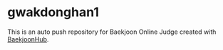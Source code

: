 # gwakdonghan1
This is an auto push repository for Baekjoon Online Judge created with [BaekjoonHub](https://github.com/BaekjoonHub/BaekjoonHub).
